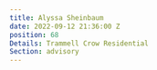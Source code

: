 ```yaml
---
title: Alyssa Sheinbaum
date: 2022-09-12 21:36:00 Z
position: 68
Details: Trammell Crow Residential
Section: advisory
---
```


